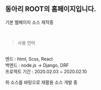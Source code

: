 ## 동아리 ROOT의 홈페이지입니다.

기본 웹페이지 소스 제작중


<br>

> 사용 언어

<br>
엔드 : html, Scss, React <br>
백엔드 : node.js -> Django, DRF <br>
프로젝트 기간 : 2020.02.03 ~ 2020.02.10<br>

위 소스를 바탕으로 재활용 소스 개발 중